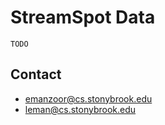 # StreamSpot Data

`TODO`

## Contact

   * emanzoor@cs.stonybrook.edu
   * leman@cs.stonybrook.edu
